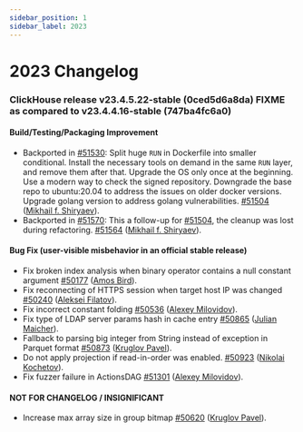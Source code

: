 ```yaml
---
sidebar_position: 1
sidebar_label: 2023
---
```


# 2023 Changelog

### ClickHouse release v23.4.5.22-stable (0ced5d6a8da) FIXME as compared to v23.4.4.16-stable (747ba4fc6a0)

#### Build/Testing/Packaging Improvement
* Backported in [#51530](https://github.com/ClickHouse/ClickHouse/issues/51530): Split huge `RUN` in Dockerfile into smaller conditional. Install the necessary tools on demand in the same `RUN` layer, and remove them after that. Upgrade the OS only once at the beginning. Use a modern way to check the signed repository. Downgrade the base repo to ubuntu:20.04 to address the issues on older docker versions. Upgrade golang version to address golang vulnerabilities. [#51504](https://github.com/ClickHouse/ClickHouse/pull/51504) ([Mikhail f. Shiryaev](https://github.com/Felixoid)).
* Backported in [#51570](https://github.com/ClickHouse/ClickHouse/issues/51570): This a follow-up for [#51504](https://github.com/ClickHouse/ClickHouse/issues/51504), the cleanup was lost during refactoring. [#51564](https://github.com/ClickHouse/ClickHouse/pull/51564) ([Mikhail f. Shiryaev](https://github.com/Felixoid)).

#### Bug Fix (user-visible misbehavior in an official stable release)

* Fix broken index analysis when binary operator contains a null constant argument [#50177](https://github.com/ClickHouse/ClickHouse/pull/50177) ([Amos Bird](https://github.com/amosbird)).
* Fix reconnecting of HTTPS session when target host IP was changed [#50240](https://github.com/ClickHouse/ClickHouse/pull/50240) ([Aleksei Filatov](https://github.com/aalexfvk)).
* Fix incorrect constant folding [#50536](https://github.com/ClickHouse/ClickHouse/pull/50536) ([Alexey Milovidov](https://github.com/alexey-milovidov)).
* Fix type of LDAP server params hash in cache entry [#50865](https://github.com/ClickHouse/ClickHouse/pull/50865) ([Julian Maicher](https://github.com/jmaicher)).
* Fallback to parsing big integer from String instead of exception in Parquet format [#50873](https://github.com/ClickHouse/ClickHouse/pull/50873) ([Kruglov Pavel](https://github.com/Avogar)).
* Do not apply projection if read-in-order was enabled. [#50923](https://github.com/ClickHouse/ClickHouse/pull/50923) ([Nikolai Kochetov](https://github.com/KochetovNicolai)).
* Fix fuzzer failure in ActionsDAG [#51301](https://github.com/ClickHouse/ClickHouse/pull/51301) ([Alexey Milovidov](https://github.com/alexey-milovidov)).

#### NOT FOR CHANGELOG / INSIGNIFICANT

* Increase max array size in group bitmap [#50620](https://github.com/ClickHouse/ClickHouse/pull/50620) ([Kruglov Pavel](https://github.com/Avogar)).

